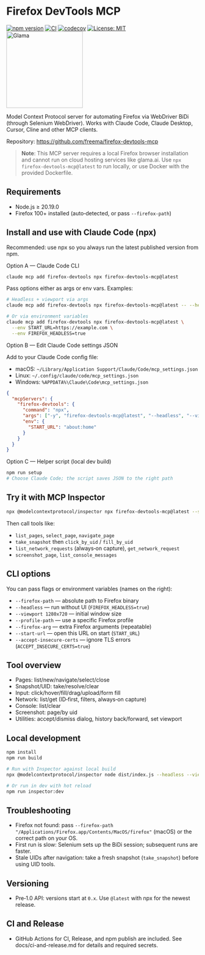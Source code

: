 # Firefox DevTools MCP

[![npm version](https://badge.fury.io/js/firefox-devtools-mcp.svg)](https://www.npmjs.com/package/firefox-devtools-mcp)
[![CI](https://github.com/freema/firefox-devtools-mcp/workflows/CI/badge.svg)](https://github.com/freema/firefox-devtools-mcp/actions/workflows/ci.yml)
[![codecov](https://codecov.io/gh/freema/firefox-devtools-mcp/branch/main/graph/badge.svg)](https://codecov.io/gh/freema/firefox-devtools-mcp)
[![License: MIT](https://img.shields.io/badge/License-MIT-yellow.svg)](https://opensource.org/licenses/MIT)
<a href="https://glama.ai/mcp/servers/@freema/firefox-devtools-mcp"><img src="https://glama.ai/mcp/servers/@freema/firefox-devtools-mcp/badge" height="200" alt="Glama"></a>

Model Context Protocol server for automating Firefox via WebDriver BiDi (through Selenium WebDriver). Works with Claude Code, Claude Desktop, Cursor, Cline and other MCP clients.

Repository: https://github.com/freema/firefox-devtools-mcp

> **Note**: This MCP server requires a local Firefox browser installation and cannot run on cloud hosting services like glama.ai. Use `npx firefox-devtools-mcp@latest` to run locally, or use Docker with the provided Dockerfile.

## Requirements

- Node.js ≥ 20.19.0
- Firefox 100+ installed (auto‑detected, or pass `--firefox-path`)

## Install and use with Claude Code (npx)

Recommended: use npx so you always run the latest published version from npm.

Option A — Claude Code CLI

```bash
claude mcp add firefox-devtools npx firefox-devtools-mcp@latest
```

Pass options either as args or env vars. Examples:

```bash
# Headless + viewport via args
claude mcp add firefox-devtools npx firefox-devtools-mcp@latest -- --headless --viewport 1280x720

# Or via environment variables
claude mcp add firefox-devtools npx firefox-devtools-mcp@latest \
  --env START_URL=https://example.com \
  --env FIREFOX_HEADLESS=true
```

Option B — Edit Claude Code settings JSON

Add to your Claude Code config file:
- macOS: `~/Library/Application Support/Claude/Code/mcp_settings.json`
- Linux: `~/.config/claude/code/mcp_settings.json`
- Windows: `%APPDATA%\Claude\Code\mcp_settings.json`

```json
{
  "mcpServers": {
    "firefox-devtools": {
      "command": "npx",
      "args": ["-y", "firefox-devtools-mcp@latest", "--headless", "--viewport", "1280x720"],
      "env": {
        "START_URL": "about:home"
      }
    }
  }
}
```

Option C — Helper script (local dev build)

```bash
npm run setup
# Choose Claude Code; the script saves JSON to the right path
```

## Try it with MCP Inspector

```bash
npx @modelcontextprotocol/inspector npx firefox-devtools-mcp@latest --start-url https://example.com --headless
```

Then call tools like:
- `list_pages`, `select_page`, `navigate_page`
- `take_snapshot` then `click_by_uid` / `fill_by_uid`
- `list_network_requests` (always‑on capture), `get_network_request`
- `screenshot_page`, `list_console_messages`

## CLI options

You can pass flags or environment variables (names on the right):

- `--firefox-path` — absolute path to Firefox binary
- `--headless` — run without UI (`FIREFOX_HEADLESS=true`)
- `--viewport 1280x720` — initial window size
- `--profile-path` — use a specific Firefox profile
- `--firefox-arg` — extra Firefox arguments (repeatable)
- `--start-url` — open this URL on start (`START_URL`)
- `--accept-insecure-certs` — ignore TLS errors (`ACCEPT_INSECURE_CERTS=true`)

## Tool overview

- Pages: list/new/navigate/select/close
- Snapshot/UID: take/resolve/clear
- Input: click/hover/fill/drag/upload/form fill
- Network: list/get (ID‑first, filters, always‑on capture)
- Console: list/clear
- Screenshot: page/by uid
- Utilities: accept/dismiss dialog, history back/forward, set viewport

## Local development

```bash
npm install
npm run build

# Run with Inspector against local build
npx @modelcontextprotocol/inspector node dist/index.js --headless --viewport 1280x720

# Or run in dev with hot reload
npm run inspector:dev
```

## Troubleshooting

- Firefox not found: pass `--firefox-path "/Applications/Firefox.app/Contents/MacOS/firefox"` (macOS) or the correct path on your OS.
- First run is slow: Selenium sets up the BiDi session; subsequent runs are faster.
- Stale UIDs after navigation: take a fresh snapshot (`take_snapshot`) before using UID tools.

## Versioning

- Pre‑1.0 API: versions start at `0.x`. Use `@latest` with npx for the newest release.

## CI and Release

- GitHub Actions for CI, Release, and npm publish are included. See docs/ci-and-release.md for details and required secrets.
